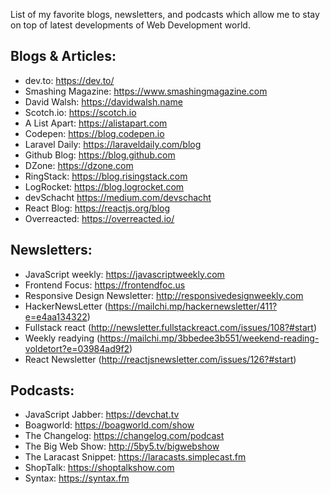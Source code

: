 List of my favorite blogs, newsletters, and podcasts which allow me to stay on top of latest developments of Web Development world.

## Blogs & Articles:
- dev.to: https://dev.to/
- Smashing Magazine: https://www.smashingmagazine.com
- David Walsh: https://davidwalsh.name
- Scotch.io: https://scotch.io
- A List Apart: https://alistapart.com
- Codepen: https://blog.codepen.io
- Laravel Daily: https://laraveldaily.com/blog
- Github Blog: https://blog.github.com
- DZone: https://dzone.com
- RingStack: https://blog.risingstack.com
- LogRocket: https://blog.logrocket.com
- devSchacht https://medium.com/devschacht
- React Blog: https://reactjs.org/blog
- Overreacted: https://overreacted.io/

## Newsletters:
- JavaScript weekly: https://javascriptweekly.com
- Frontend Focus: https://frontendfoc.us
- Responsive Design Newsletter: http://responsivedesignweekly.com
- HackerNewsLetter (https://mailchi.mp/hackernewsletter/411?e=e4aa134322)
- Fullstack react (http://newsletter.fullstackreact.com/issues/108?#start)
- Weekly readying (https://mailchi.mp/3bbedee3b551/weekend-reading-voldetort?e=03984ad9f2)
- React Newsletter (http://reactjsnewsletter.com/issues/126?#start)

## Podcasts:
- JavaScript Jabber: https://devchat.tv
- Boagworld: https://boagworld.com/show
- The Changelog: https://changelog.com/podcast
- The Big Web Show: http://5by5.tv/bigwebshow
- The Laracast Snippet: https://laracasts.simplecast.fm
- ShopTalk: https://shoptalkshow.com
- Syntax: https://syntax.fm
